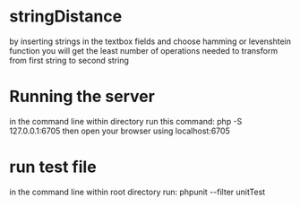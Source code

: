 # stringDistance
by inserting strings in the textbox fields and choose hamming or levenshtein function 
you will get the least number of operations needed to transform from first string to second string

# Running the server
in the command line within directory run this command:  php -S 127.0.0.1:6705
    then open your browser using localhost:6705
# run test file
in the command line within root directory run:  phpunit --filter unitTest
